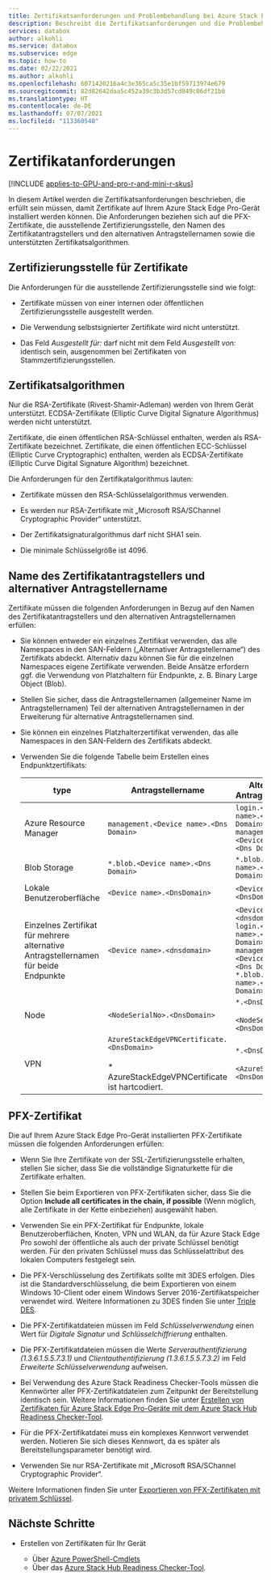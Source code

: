 ```yaml
---
title: Zertifikatsanforderungen und Problembehandlung bei Azure Stack Edge Pro | Microsoft-Dokumentation
description: Beschreibt die Zertifikatsanforderungen und die Problembehandlung von Zertifikatsfehlern bei Azure Stack Edge Pro-Geräten.
services: databox
author: alkohli
ms.service: databox
ms.subservice: edge
ms.topic: how-to
ms.date: 02/22/2021
ms.author: alkohli
ms.openlocfilehash: 6071420216a4c3e365ca5c35e1bf59713974e679
ms.sourcegitcommit: 82d82642daa5c452a39c3b3d57cd849c06df21b0
ms.translationtype: HT
ms.contentlocale: de-DE
ms.lasthandoff: 07/07/2021
ms.locfileid: "113360540"
---
```

# <a name="certificate-requirements"></a>Zertifikatanforderungen

[!INCLUDE [applies-to-GPU-and-pro-r-and-mini-r-skus](../../includes/azure-stack-edge-applies-to-gpu-pro-r-mini-r-sku.md)]

In diesem Artikel werden die Zertifikatsanforderungen beschrieben, die erfüllt sein müssen, damit Zertifikate auf Ihrem Azure Stack Edge Pro-Gerät installiert werden können. Die Anforderungen beziehen sich auf die PFX-Zertifikate, die ausstellende Zertifizierungsstelle, den Namen des Zertifikatantragstellers und den alternativen Antragstellernamen sowie die unterstützten Zertifikatsalgorithmen.

## <a name="certificate-issuing-authority"></a>Zertifizierungsstelle für Zertifikate

Die Anforderungen für die ausstellende Zertifizierungsstelle sind wie folgt:

* Zertifikate müssen von einer internen oder öffentlichen Zertifizierungsstelle ausgestellt werden.

* Die Verwendung selbstsignierter Zertifikate wird nicht unterstützt.

* Das Feld *Ausgestellt für:* darf nicht mit dem Feld *Ausgestellt von:* identisch sein, ausgenommen bei Zertifikaten von Stammzertifizierungsstellen.


## <a name="certificate-algorithms"></a>Zertifikatsalgorithmen

Nur die RSA-Zertifikate (Rivest-Shamir-Adleman) werden von Ihrem Gerät unterstützt. ECDSA-Zertifikate (Elliptic Curve Digital Signature Algorithmus) werden nicht unterstützt.

Zertifikate, die einen öffentlichen RSA-Schlüssel enthalten, werden als RSA-Zertifikate bezeichnet. Zertifikate, die einen öffentlichen ECC-Schlüssel (Elliptic Curve Cryptographic) enthalten, werden als ECDSA-Zertifikate (Elliptic Curve Digital Signature Algorithm) bezeichnet.

Die Anforderungen für den Zertifikatalgorithmus lauten:

* Zertifikate müssen den RSA-Schlüsselalgorithmus verwenden.

* Es werden nur RSA-Zertifikate mit „Microsoft RSA/SChannel Cryptographic Provider“ unterstützt.

* Der Zertifikatsignaturalgorithmus darf nicht SHA1 sein.

* Die minimale Schlüsselgröße ist 4096.

## <a name="certificate-subject-name-and-subject-alternative-name"></a>Name des Zertifikatantragstellers und alternativer Antragstellername

Zertifikate müssen die folgenden Anforderungen in Bezug auf den Namen des Zertifikatantragstellers und den alternativen Antragstellernamen erfüllen:

* Sie können entweder ein einzelnes Zertifikat verwenden, das alle Namespaces in den SAN-Feldern („Alternativer Antragstellername“) des Zertifikats abdeckt. Alternativ dazu können Sie für die einzelnen Namespaces eigene Zertifikate verwenden. Beide Ansätze erfordern ggf. die Verwendung von Platzhaltern für Endpunkte, z. B. Binary Large Object (Blob).

* Stellen Sie sicher, dass die Antragstellernamen (allgemeiner Name im Antragstellernamen) Teil der alternativen Antragstellernamen in der Erweiterung für alternative Antragstellernamen sind.

* Sie können ein einzelnes Platzhalterzertifikat verwenden, das alle Namespaces in den SAN-Feldern des Zertifikats abdeckt.

* Verwenden Sie die folgende Tabelle beim Erstellen eines Endpunktzertifikats:

    |type |Antragstellername  |Alternativer Antragstellername  |Beispiel für Antragstellername |
    |---------|---------|---------|---------|
    |Azure Resource Manager|`management.<Device name>.<Dns Domain>`|`login.<Device name>.<Dns Domain>`<br>`management.<Device name>.<Dns Domain>`|`management.mydevice1.microsoftdatabox.com` |
    |Blob Storage|`*.blob.<Device name>.<Dns Domain>`|`*.blob.< Device name>.<Dns Domain>`|`*.blob.mydevice1.microsoftdatabox.com` |
    |Lokale Benutzeroberfläche| `<Device name>.<DnsDomain>`|`<Device name>.<DnsDomain>`| `mydevice1.microsoftdatabox.com` |
    |Einzelnes Zertifikat für mehrere alternative Antragstellernamen für beide Endpunkte|`<Device name>.<dnsdomain>`|`<Device name>.<dnsdomain>`<br>`login.<Device name>.<Dns Domain>`<br>`management.<Device name>.<Dns Domain>`<br>`*.blob.<Device name>.<Dns Domain>`|`mydevice1.microsoftdatabox.com` |
    |Node|`<NodeSerialNo>.<DnsDomain>`|`*.<DnsDomain>`<br><br>`<NodeSerialNo>.<DnsDomain>`|`mydevice1.microsoftdatabox.com` |
    |VPN|`AzureStackEdgeVPNCertificate.<DnsDomain>`<br><br> * AzureStackEdgeVPNCertificate ist hartcodiert.  | `*.<DnsDomain>`<br><br>`<AzureStackVPN>.<DnsDomain>` | `edgevpncertificate.microsoftdatabox.com`|
    
## <a name="pfx-certificate"></a>PFX-Zertifikat

Die auf Ihrem Azure Stack Edge Pro-Gerät installierten PFX-Zertifikate müssen die folgenden Anforderungen erfüllen:

* Wenn Sie Ihre Zertifikate von der SSL-Zertifizierungsstelle erhalten, stellen Sie sicher, dass Sie die vollständige Signaturkette für die Zertifikate erhalten.

* Stellen Sie beim Exportieren von PFX-Zertifikaten sicher, dass Sie die Option **Include all certificates in the chain, if possible** (Wenn möglich, alle Zertifikate in der Kette einbeziehen) ausgewählt haben.

* Verwenden Sie ein PFX-Zertifikat für Endpunkte, lokale Benutzeroberflächen, Knoten, VPN und WLAN, da für Azure Stack Edge Pro sowohl der öffentliche als auch der private Schlüssel benötigt werden. Für den privaten Schlüssel muss das Schlüsselattribut des lokalen Computers festgelegt sein.

* Die PFX-Verschlüsselung des Zertifikats sollte mit 3DES erfolgen. Dies ist die Standardverschlüsselung, die beim Exportieren von einem Windows 10-Client oder einem Windows Server 2016-Zertifikatspeicher verwendet wird. Weitere Informationen zu 3DES finden Sie unter [Triple DES](https://en.wikipedia.org/wiki/Triple_DES).

* Die PFX-Zertifikatdateien müssen im Feld *Schlüsselverwendung* einen Wert für *Digitale Signatur* und *Schlüsselchiffrierung* enthalten.

* Die PFX-Zertifikatdateien müssen die Werte *Serverauthentifizierung (1.3.6.1.5.5.7.3.1)* und *Clientauthentifizierung (1.3.6.1.5.5.7.3.2)* im Feld *Erweiterte Schlüsselverwendung* aufweisen.

* Bei Verwendung des Azure Stack Readiness Checker-Tools müssen die Kennwörter aller PFX-Zertifikatdateien zum Zeitpunkt der Bereitstellung identisch sein. Weitere Informationen finden Sie unter [Erstellen von Zertifikaten für Azure Stack Edge Pro-Geräte mit dem Azure Stack Hub Readiness Checker-Tool](azure-stack-edge-gpu-create-certificates-tool.md).

* Für die PFX-Zertifikatdatei muss ein komplexes Kennwort verwendet werden. Notieren Sie sich dieses Kennwort, da es später als Bereitstellungsparameter benötigt wird.

* Verwenden Sie nur RSA-Zertifikate mit „Microsoft RSA/SChannel Cryptographic Provider“.

Weitere Informationen finden Sie unter [Exportieren von PFX-Zertifikaten mit privatem Schlüssel](azure-stack-edge-gpu-prepare-certificates-device-upload.md#export-certificates-as-pfx-format-with-private-key).

## <a name="next-steps"></a>Nächste Schritte

- Erstellen von Zertifikaten für Ihr Gerät

    - Über [Azure PowerShell-Cmdlets](azure-stack-edge-gpu-create-certificates-powershell.md)
    - Über das [Azure Stack Hub Readiness Checker-Tool](azure-stack-edge-gpu-create-certificates-tool.md).

